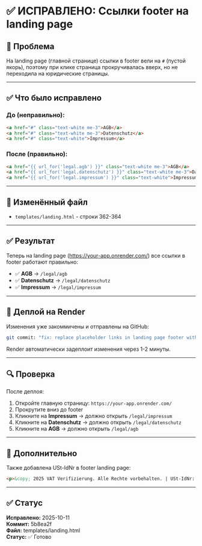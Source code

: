 # ✅ ИСПРАВЛЕНО: Ссылки footer на landing page

## 🐛 Проблема

На landing page (главной странице) ссылки в footer вели на `#` (пустой якорь), поэтому при клике страница прокручивалась вверх, но не переходила на юридические страницы.

---

## ✅ Что было исправлено

### До (неправильно):
```html
<a href="#" class="text-white me-3">AGB</a>
<a href="#" class="text-white me-3">Datenschutz</a>
<a href="#" class="text-white">Impressum</a>
```

### После (правильно):
```html
<a href="{{ url_for('legal.agb') }}" class="text-white me-3">AGB</a>
<a href="{{ url_for('legal.datenschutz') }}" class="text-white me-3">Datenschutz</a>
<a href="{{ url_for('legal.impressum') }}" class="text-white">Impressum</a>
```

---

## 📁 Изменённый файл

- `templates/landing.html` - строки 362-364

---

## ✅ Результат

Теперь на landing page (https://your-app.onrender.com/) все ссылки в footer работают правильно:

- ✅ **AGB** → `/legal/agb`
- ✅ **Datenschutz** → `/legal/datenschutz`
- ✅ **Impressum** → `/legal/impressum`

---

## 🚀 Деплой на Render

Изменения уже закоммичены и отправлены на GitHub:

```bash
git commit: "fix: replace placeholder links in landing page footer with actual legal routes"
```

Render автоматически задеплоит изменения через 1-2 минуты.

---

## 🔍 Проверка

После деплоя:

1. Откройте главную страницу: `https://your-app.onrender.com/`
2. Прокрутите вниз до footer
3. Кликните на **Impressum** → должно открыть `/legal/impressum`
4. Кликните на **Datenschutz** → должно открыть `/legal/datenschutz`
5. Кликните на **AGB** → должно открыть `/legal/agb`

---

## 📝 Дополнительно

Также добавлена USt-IdNr в footer landing page:
```html
<p>&copy; 2025 VAT Verifizierung. Alle Rechte vorbehalten. | USt-IdNr: DE456902445</p>
```

---

## ✅ Статус

**Исправлено:** 2025-10-11  
**Коммит:** 5b8ea2f  
**Файл:** templates/landing.html  
**Статус:** ✅ Готово
